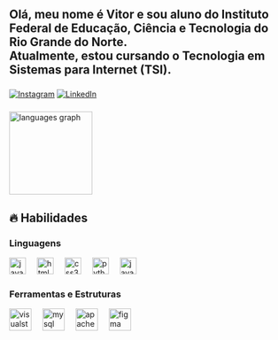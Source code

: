 <h2 align="left">Olá, meu nome é Vitor e sou aluno do Instituto Federal de Educação, Ciência e Tecnologia do Rio Grande do Norte. <br>
Atualmente, estou cursando o Tecnologia em Sistemas para Internet (TSI). <br>
</h2>
 
###
[![Instagram](https://img.shields.io/badge/Instagram-E4405F?style=for-the-badge&logo=instagram&logoColor=white)](https://www.instagram.com/vitinho27_/)
[![LinkedIn](https://img.shields.io/badge/LinkedIn-0077B5?style=for-the-badge&logo=linkedin&logoColor=white)]( https://www.linkedin.com/in/vitor-alves-b01018276)

###


<div align="start">
  <img src="https://github-readme-stats.vercel.app/api/top-langs?username=vitinn12&locale=en&hide_title=false&layout=compact&card_width=320&langs_count=5&theme=merko&hide_border=false&order=2" height="150" alt="languages graph"  />
</div>

###
</div>

###
<h2>🔥 Habilidades</h2>

<div align="left">
  <h3>Linguagens</h3>
  <img src="https://cdn.jsdelivr.net/gh/devicons/devicon/icons/javascript/javascript-original.svg" height="30" alt="javascript logo"  />
  <img width="12" />
  <img src="https://cdn.jsdelivr.net/gh/devicons/devicon/icons/html5/html5-original.svg" height="30" alt="html5 logo"  />
  <img width="12" />
  <img src="https://cdn.jsdelivr.net/gh/devicons/devicon/icons/css3/css3-original.svg" height="30" alt="css3 logo"  />
  <img width="12" />
  <img src="https://cdn.jsdelivr.net/gh/devicons/devicon/icons/python/python-original.svg" height="30" alt="python logo"  />
  <img width="12" />
  <img src="https://cdn.jsdelivr.net/gh/devicons/devicon/icons/java/java-original.svg" height="30" alt="java logo"  />
</div>

<div align="left">
  <h3>Ferramentas e Estruturas</h3>
  <img src="https://cdn.jsdelivr.net/gh/devicons/devicon/icons/visualstudio/visualstudio-plain.svg" height="40" alt="visualstudio logo"  />
  <img width="12" />
  <img src="https://cdn.jsdelivr.net/gh/devicons/devicon/icons/mysql/mysql-original.svg" height="40" alt="mysql logo"  />
  <img width="12" />
  <img src="https://cdn.jsdelivr.net/gh/devicons/devicon/icons/apache/apache-original.svg" height="40" alt="apache logo"  />
  <img width="12" />
  <img src="https://cdn.jsdelivr.net/gh/devicons/devicon/icons/figma/figma-original.svg" height="40" alt="figma logo"  />
</div>



